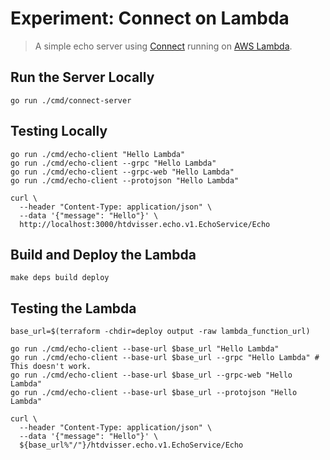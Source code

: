 # Experiment: Connect on Lambda

> A simple echo server using [Connect](https://connect.build/) running on [AWS Lambda](https://aws.amazon.com/lambda/).

## Run the Server Locally

```
go run ./cmd/connect-server
```

## Testing Locally

```
go run ./cmd/echo-client "Hello Lambda"
go run ./cmd/echo-client --grpc "Hello Lambda"
go run ./cmd/echo-client --grpc-web "Hello Lambda"
go run ./cmd/echo-client --protojson "Hello Lambda"

curl \
  --header "Content-Type: application/json" \
  --data '{"message": "Hello"}' \
  http://localhost:3000/htdvisser.echo.v1.EchoService/Echo
```

## Build and Deploy the Lambda

```
make deps build deploy
```

## Testing the Lambda

```
base_url=$(terraform -chdir=deploy output -raw lambda_function_url)

go run ./cmd/echo-client --base-url $base_url "Hello Lambda"
go run ./cmd/echo-client --base-url $base_url --grpc "Hello Lambda" # This doesn't work.
go run ./cmd/echo-client --base-url $base_url --grpc-web "Hello Lambda"
go run ./cmd/echo-client --base-url $base_url --protojson "Hello Lambda"

curl \
  --header "Content-Type: application/json" \
  --data '{"message": "Hello"}' \
  ${base_url%"/"}/htdvisser.echo.v1.EchoService/Echo
```
